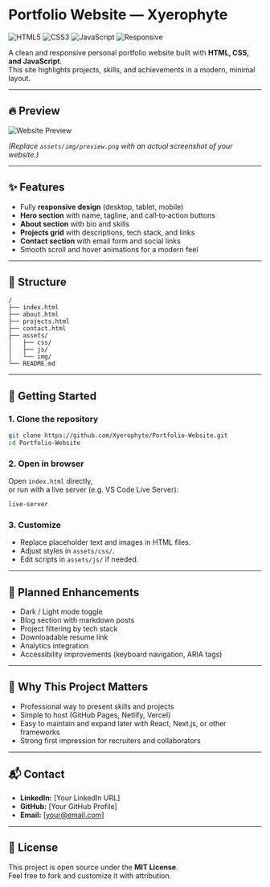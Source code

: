 # Portfolio Website — Xyerophyte

![HTML5](https://img.shields.io/badge/HTML5-orange?logo=html5&logoColor=white)
![CSS3](https://img.shields.io/badge/CSS3-blue?logo=css3&logoColor=white)
![JavaScript](https://img.shields.io/badge/JavaScript-yellow?logo=javascript&logoColor=black)
![Responsive](https://img.shields.io/badge/Responsive-Yes-brightgreen)

A clean and responsive personal portfolio website built with **HTML, CSS, and JavaScript**.  
This site highlights projects, skills, and achievements in a modern, minimal layout.

---

## 🔥 Preview

![Website Preview](assets/img/preview.png)

*(Replace `assets/img/preview.png` with an actual screenshot of your website.)*

---

## ✨ Features

- Fully **responsive design** (desktop, tablet, mobile)
- **Hero section** with name, tagline, and call‑to‑action buttons
- **About section** with bio and skills
- **Projects grid** with descriptions, tech stack, and links
- **Contact section** with email form and social links
- Smooth scroll and hover animations for a modern feel

---

## 📁 Structure

```plaintext
/
├── index.html
├── about.html
├── projects.html
├── contact.html
├── assets/
│   ├── css/
│   ├── js/
│   └── img/
└── README.md
```

---

## 🚀 Getting Started

### 1. Clone the repository
```bash
git clone https://github.com/Xyerophyte/Portfolio-Website.git
cd Portfolio-Website
```

### 2. Open in browser
Open `index.html` directly,  
or run with a live server (e.g. VS Code Live Server):

```bash
live-server
```

### 3. Customize
- Replace placeholder text and images in HTML files.
- Adjust styles in `assets/css/`.
- Edit scripts in `assets/js/` if needed.

---

## 🌟 Planned Enhancements

- Dark / Light mode toggle
- Blog section with markdown posts
- Project filtering by tech stack
- Downloadable resume link
- Analytics integration
- Accessibility improvements (keyboard navigation, ARIA tags)

---

## 🧠 Why This Project Matters

- Professional way to present skills and projects
- Simple to host (GitHub Pages, Netlify, Vercel)
- Easy to maintain and expand later with React, Next.js, or other frameworks
- Strong first impression for recruiters and collaborators

---

## 📬 Contact

- **LinkedIn:** [Your LinkedIn URL]
- **GitHub:** [Your GitHub Profile]
- **Email:** [your@email.com]

---

## 📝 License

This project is open source under the **MIT License**.  
Feel free to fork and customize it with attribution.
